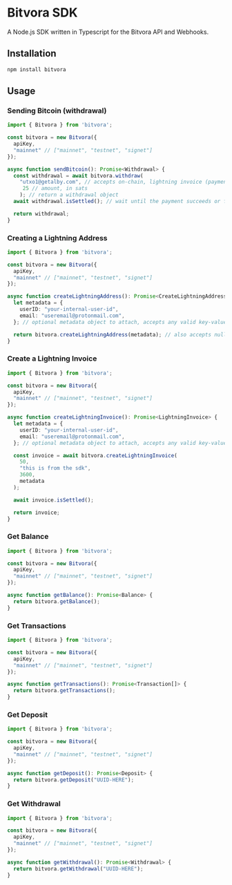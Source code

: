 # Bitvora SDK

A Node.js SDK written in Typescript for the Bitvora API and Webhooks.

## Installation

```bash
npm install bitvora
```

## Usage

### Sending Bitcoin (withdrawal)

```typescript
import { Bitvora } from 'bitvora';

const bitvora = new Bitvora({
  apiKey,
  "mainnet" // ["mainnet", "testnet", "signet"]
});

async function sendBitcoin(): Promise<Withdrawal> {
  const withdrawal = await bitvora.withdraw(
    "utxo1@getalby.com", // accepts on-chain, lightning invoice (payment request), lightning address, lnurl
     25 // amount, in sats
    ); // return a withdrawal object
  await withdrawal.isSettled(); // wait until the payment succeeds or fails, optional

  return withdrawal;
}
```

### Creating a Lightning Address

```typescript
import { Bitvora } from 'bitvora';

const bitvora = new Bitvora({
  apiKey,
  "mainnet" // ["mainnet", "testnet", "signet"]
});

async function createLightningAddress(): Promise<CreateLightningAddressResponse> {
  let metadata = {
    userID: "your-internal-user-id",
    email: "useremail@protonmail.com",
  }; // optional metadata object to attach, accepts any valid key-value object

  return bitvora.createLightningAddress(metadata); // also accepts null
}
```

### Create a Lightning Invoice

```typescript
import { Bitvora } from 'bitvora';

const bitvora = new Bitvora({
  apiKey,
  "mainnet" // ["mainnet", "testnet", "signet"]
});

async function createLightningInvoice(): Promise<LightningInvoice> {
  let metadata = {
    userID: "your-internal-user-id",
    email: "useremail@protonmail.com",
  }; // optional metadata object to attach, accepts any valid key-value object

  const invoice = await bitvora.createLightningInvoice(
    50,
    "this is from the sdk",
    3600,
    metadata
  );

  await invoice.isSettled();

  return invoice;
}
```

### Get Balance

```typescript
import { Bitvora } from 'bitvora';

const bitvora = new Bitvora({
  apiKey,
  "mainnet" // ["mainnet", "testnet", "signet"]
});

async function getBalance(): Promise<Balance> {
  return bitvora.getBalance();
}
```

### Get Transactions

```typescript
import { Bitvora } from 'bitvora';

const bitvora = new Bitvora({
  apiKey,
  "mainnet" // ["mainnet", "testnet", "signet"]
});

async function getTransactions(): Promise<Transaction[]> {
  return bitvora.getTransactions();
}
```

### Get Deposit

```typescript
import { Bitvora } from 'bitvora';

const bitvora = new Bitvora({
  apiKey,
  "mainnet" // ["mainnet", "testnet", "signet"]
});

async function getDeposit(): Promise<Deposit> {
  return bitvora.getDeposit("UUID-HERE");
}
```

### Get Withdrawal

```typescript
import { Bitvora } from 'bitvora';

const bitvora = new Bitvora({
  apiKey,
  "mainnet" // ["mainnet", "testnet", "signet"]
});

async function getWithdrawal(): Promise<Withdrawal> {
  return bitvora.getWithdrawal("UUID-HERE");
}
```
